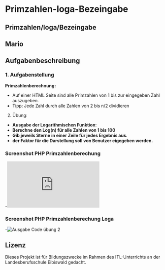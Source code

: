 # Primzahlen-loga-Bezeingabe
Primzahlen/loga/Bezeingabe
-----



## Mario

## Aufgabenbeschreibung

### 1.	Aufgabenstellung
**Primzahlenberechnung:**
-	Auf einer HTML Seite sind alle Primzahlen von 1 bis zur eingegeben Zahl auszugeben.
-	Tipp: Jede Zahl durch alle Zahlen von 2 bis n/2 dividieren

2. Übung:
-	**Ausgabe der Logarithmischen Funktion:**
-	**Berechne den Log(n) für alle Zahlen von 1 bis 100**
-	**Gib jeweils Sterne in einer Zeile für jedes Ergebnis aus.**
-	**der Faktor für die Darstellung soll von Benutzer eigegeben werden.**


### Screenshot PHP Primzahlenberechung
-![Ausgabe Code übung 1](http://localhost:3030/primzahlen.php)
### Screenshot PHP Primzahlenberechung Loga

-![Ausgabe Code übung 2]([https://github.com/dino-2602/PHP_Grundlagen/blob/main/PHP_Grundlagen/screenshots/Erweiterung%20Eingabe.png](https://github.com/Xoisi/Primzahlen-loga-Bezeingabe/blob/main/primlogabez.png))


## Lizenz
Dieses Projekt ist für Bildungszwecke im Rahmen des ITL-Unterrichts an der Landesberufsschule Eibiswald gedacht.
